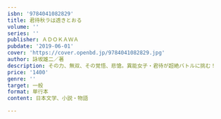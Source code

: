 ```yaml
---
isbn: '9784041082829'
title: 君待秋ラは透きとおる
volume: ''
series: ''
publisher: ＡＤＯＫＡＷＡ
pubdate: '2019-06-01'
cover: 'https://cover.openbd.jp/9784041082829.jpg'
author: 詠坂雄二／著
description: その力、無双、その覚悟、悲愴。異能女子・君待が超絶バトルに挑む！
price: '1400'
genre: ''
target: 一般
format: 単行本
content: 日本文学、小説・物語

---
```

